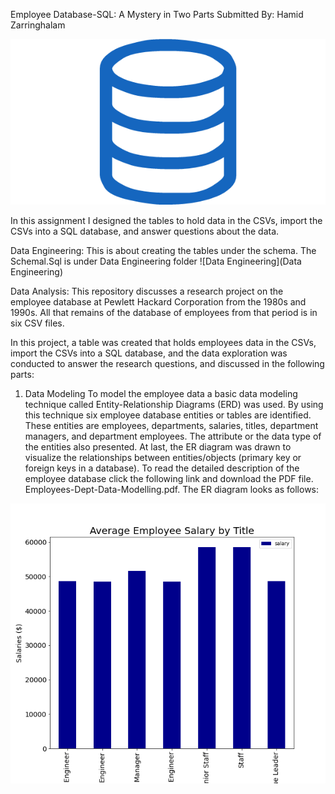 
Employee Database-SQL: A Mystery in Two Parts
Submitted By: Hamid Zarringhalam

![sql](sql.png)

In this assignment I designed the tables to hold data in the CSVs, import the CSVs into a SQL database, and answer questions about the data. 

Data Engineering:
This is about creating the tables under the schema. The Schemal.Sql is under Data Engineering folder
![Data Engineering](Data Engineering)


Data Analysis:
This repository discusses a research project on the employee database at Pewlett Hackard Corporation from the 1980s and 1990s. All that remains of the database of employees from that period is in six CSV files.

In this project, a table was created that holds employees data in the CSVs, import the CSVs into a SQL database, and the data exploration was conducted to answer the research questions, and discussed in the following parts:

1. Data Modeling
To model the employee data a basic data modeling technique called Entity-Relationship Diagrams (ERD) was used.
 By using this technique six employee database entities or tables are identified. 
 These entities are employees, departments, salaries, titles, department managers, 
 and department employees. The attribute or the data type of the entities also presented. 
 At last, the ER diagram was drawn to visualize the relationships between entities/objects (primary key or foreign keys in a database). 
 To read the detailed description of the employee database click the following link and download the PDF file. Employees-Dept-Data-Modelling.pdf. 
 The ER diagram looks as follows:

 ![average_salary_by_title.png](Images/average_salary_by_title.png)